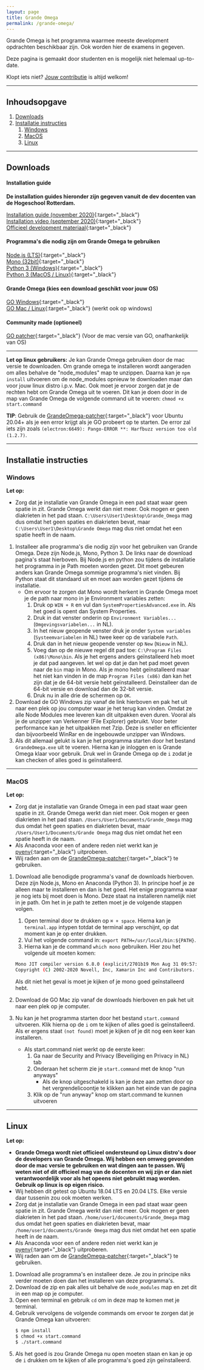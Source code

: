 ```yaml
---
layout: page
title: Grande Omega
permalink: /grande-omega/
---
```


Grande Omega is het programma waarmee meeste development opdrachten beschikbaar zijn.
Ook worden hier de examens in gegeven.

Deze pagina is gemaakt door studenten en is mogelijk niet helemaal up-to-date.

Klopt iets niet? [Jouw contributie](/contributie) is altijd welkom!

***

## Inhoudsopgave

1. [Downloads](#downloads)
2. [Installatie instructies](#installatie-instructies)
    1. [Windows](#windows)
    2. [MacOS](#macos)
    3. [Linux](#linux)

***

## Downloads

#### Installation guide

**De installation guides hieronder zijn gegeven vanuit de dev docenten van de Hogeschool Rotterdam.**

[Installation guide (november 2020)]({{site.baseurl}}\assets\Grande_Omega_Installation_Guide.pdf){:target="_black"}  
[Installation video (september 2020)](https://youtu.be/mmNtHxFE4K4){:target="_black"}  
[Officieel development materiaal](https://hrnl.sharepoint.com/:f:/s/CMI-INFMATERIALSDEV/Ek0spkX6FhRNnItcf6DIHTQB-QroNfQFuOTw-eVgEoH4mg?e=M5hLP7){:target="_black"}  

#### Programma's die nodig zijn om Grande Omega te gebruiken

[Node.js (LTS)](https://nodejs.org/en/download/){:target="_black"}  
[Mono (32bit)](https://www.mono-project.com/download){:target="_black"}  
[Python 3 (Windows)](https://www.python.org/downloads/){:target="_black"}  
[Python 3 (MacOS / Linux)](https://www.anaconda.com/products/individual){:target="_black"}  

#### Grande Omega (kies een download geschikt voor jouw OS)
[GO Windows](https://www.grandeomega.com/downloads/go_student_win.zip){:target="_black"}  
[GO Mac / Linux](https://www.grandeomega.com/downloads/go_student_mac.zip){:target="_black"} (werkt ook op windows)  

#### Community made (optioneel)
[GO patcher](https://github.com/Matthbo/GrandeOmega-patcher/blob/master/readme.md){:target="_black"} (Voor de mac versie van GO, onafhankelijk van OS)

***

**Let op linux gebruikers:** Je kan Grande Omega gebruiken door de mac versie te downloaden. Om grande omega te installeren wordt aangeraden om alles behalve de "node_modules" map te unzippen. Daarna kan je `npm install` uitvoeren om de node_modules opnieuw te downloaden maar dan voor jouw linux distro i.p.v. Mac. Ook moet je ervoor zorgen dat je de rechten hebt om Grande Omega uit te voeren. Dit kan je doen door in de map van Grande Omega de volgende command uit te voeren:
```chmod +x start.command```

**TIP**: Gebruik de [GrandeOmega-patcher](https://github.com/Matthbo/GrandeOmega-patcher/blob/master/readme.md){:target="_black"} voor Ubuntu 20.04+ als je een error krijgt als je GO probeert op te starten.
De error zal iets zijn zoals `(electron:6649): Pango-ERROR **: Harfbuzz version too old (1.2.7)`.

***

## Installatie instructies

### Windows

**Let op:** 
- Zorg dat je installatie van Grande Omega in een pad staat waar geen spatie in zit. Grande Omega werkt dan niet meer. Ook mogen er geen diakrieten in het pad staan. `C:\Users\User1\Desktop\Grande_Omega` mag dus omdat het geen spaties en diakrieten bevat, maar `C:\Users\User1\Desktop\Grande Omega` mag dus niet omdat het een spatie heeft in de naam.

1. Installeer alle programma's die nodig zijn voor het gebruiken van Grande Omega. Deze zijn Node.js, Mono, Python 3. De links naar de download pagina's staat hierboven. Bij Node.js en python zou tijdens de installatie het programma in je Path moeten worden gezet. Dit moet gebeuren anders kan Grande Omega sommige programma's niet vinden. Bij Python staat dit standaard uit en moet aan worden gezet tijdens de installatie.
    - Om ervoor te zorgen dat Mono wordt herkent in Grande Omega moet je de path naar mono in je Environment variables zetten:
        1. Druk op `WIN + R` en vul dan `SystemPropertiesAdvanced.exe` in. Als het goed is opent dan System Properties.
        2. Druk in dat venster onderin op `Environment Variables...` (`Omgevingsvariabelen...` in NL).
        3. In het nieuw geopende venster druk je onder `System variables` (`Systeemvariabelen` in NL) twee keer op de variabele `Path`.
        4. Druk dan in het nieuw geopende venster op `New` (`Nieuw` in NL).
        5. Voeg dan op de nieuwe regel dit pad toe: `C:\Program Files (x86)\Mono\bin`. Als je het ergens anders geïnstalleerd heb moet je dat pad aangeven. let wel op dat je dan het pad moet geven naar de `bin` map in Mono. Als je mono hebt geïnstalleerd maar het niet kan vinden in de map `Program Files (x86)` dan kan het zijn dat je de 64-bit versie hebt geïnstalleerd. Deinstalleer dan de 64-bit versie en download dan de 32-bit versie.
        6. Druk nu in alle drie de schermen op `OK`.
2. Download de GO Windows zip vanaf de link hierboven en pak het uit naar een plek op jou computer waar je het terug kan vinden. Omdat ze alle Node Modules mee leveren kan dit uitpakken even duren. Vooral als je de unzipper van Verkenner (File Explorer) gebruikt. Voor beter performance kan je het uitpakken met 7zip. Deze is sneller en efficienter dan bijvoorbeeld WinRar en de ingebouwde unzipper van Windows. 
3. Als dit allemaal gelukt is kan je het programma starten door het bestand `GrandeOmega.exe` uit te voeren. Hierna kan je inloggen en is Grande Omega klaar voor gebruik. Druk wel in Grande Omega op de `i` zodat je kan checken of alles goed is geïnstalleerd.

***

### MacOS

**Let op:**
- Zorg dat je installatie van Grande Omega in een pad staat waar geen spatie in zit. Grande Omega werkt dan niet meer. Ook mogen er geen diakrieten in het pad staan. `/Users/User1/Documents/Grande_Omega` mag dus omdat het geen spaties en diakrieten bevat, maar `/Users/User1/Documents/Grande Omega` mag dus niet omdat het een spatie heeft in de naam.
- Als Anaconda voor een of andere reden niet werkt kan je [pyenv](https://github.com/pyenv/pyenv/blob/master/README.md){:target="_black"} uitproberen.
- Wij raden aan om de [GrandeOmega-patcher](https://github.com/Matthbo/GrandeOmega-patcher/blob/master/readme.md){:target="_black"} te gebruiken.

1. Download alle benodigde programma's vanaf de downloads hierboven. Deze zijn Node.js, Mono en Anaconda (Python 3). In principe hoef je ze alleen maar te installeren en dan is het goed. Het enige programma waar je nog iets bij moet doen is Mono. Deze staat na installeren namelijk niet in je path. Om het in je path te zetten moet je de volgende stappen volgen.
    1. Open terminal door te drukken op `⌘ + space`. Hierna kan je `terminal.app` intypen totdat de terminal app verschijnt, op dat moment kan je op enter drukken.
    2. Vul het volgende command in: `export PATH=/usr/local/bin:${PATH}`.
    3. Hierna kan je de command `which mono` gebruiken. Hier zou het volgende uit moeten komen:

    ```bash
    Mono JIT compiler version 6.8.0 (explicit/2701b19 Mon Aug 31 09:57:28 EDT 2019)
    Copyright (C) 2002-2020 Novell, Inc, Xamarin Inc and Contributors. www.mono-project.com
    ```
    Als dit niet het geval is moet je kijken of je mono goed geïnstalleerd hebt.
2. Download de GO Mac zip vanaf de downloads hierboven en pak het uit naar een plek op je computer.
3. Nu kan je het programma starten door het bestand `start.command` uitvoeren. Klik hierna op de `i` om te kijken of alles goed is geïnstalleerd. Als er ergens staat `(not found)` moet je kijken of je dit nog een keer kan installeren.
    * Als start.command niet werkt op de eerste keer:
        1. Ga naar de Security and Privacy (Beveiliging en Privacy in NL) tab
        2. Onderaan het scherm zie je `start.command` met de knop "run anyways"
            * Als de knop uitgeschakeld is kan je deze aan zetten door op het vergrendelicoontje te klikken aan het einde van de pagina
        3. Klik op de "run anyway" knop om start.command te kunnen uitvoeren 


***

## Linux

**Let op:**
- **Grande Omega wordt niet officieel ondersteund op Linux distro's door de developers van Grande Omega. Wij hebben een omweg gevonden door de mac versie te gebruiken en wat dingen aan te passen. Wij weten niet of dit officieel mag van de docenten en wij zijn er dan niet verantwoordelijk voor als het opeens niet gebruikt mag worden. Gebruik op linux is op eigen risico.**
- Wij hebben dit getest op Ubuntu 18.04 LTS en 20.04 LTS. Elke versie daar tussenin zou ook moeten werken.
- Zorg dat je installatie van Grande Omega in een pad staat waar geen spatie in zit. Grande Omega werkt dan niet meer. Ook mogen er geen diakrieten in het pad staan. `/home/user1/documents/Grande_Omega` mag dus omdat het geen spaties en diakrieten bevat, maar `/home/user1/documents/Grande Omega` mag dus niet omdat het een spatie heeft in de naam.
- Als Anaconda voor een of andere reden niet werkt kan je [pyenv](https://github.com/pyenv/pyenv/blob/master/README.md){:target="_black"} uitproberen.
- Wij raden aan om de [GrandeOmega-patcher](https://github.com/Matthbo/GrandeOmega-patcher/blob/master/readme.md){:target="_black"} te gebruiken.

1. Download alle programma's en installeer deze. Je zou in principe niks verder moeten doen dan het installeren van deze programma's.
2. Download de zip en pak alles uit behalve de `node_modules` map en zet dit in een map op je computer.
3. Open een terminal en gebruik `cd` om in deze map te komen met je terminal.
4. Gebruik vervolgens de volgende commands om ervoor te zorgen dat je Grande Omega kan uitvoeren:
    ```bash
    $ npm install
    $ chmod +x start.command
    $ ./start.command
    ```
5. Als het goed is zou Grande Omega nu open moeten staan en kan je op de `i` drukken om te kijken of alle programma's goed zijn geïnstalleerd.
